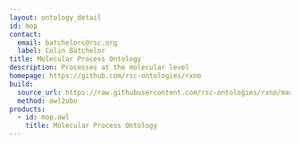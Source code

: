 ```yaml
---
layout: ontology_detail
id: mop
contact: 
  email: batchelorc@rsc.org
  label: Colin Batchelor
title: Molecular Process Ontology
description: Processes at the molecular level
homepage: https://github.com/rsc-ontologies/rxno
build:
  source_url: https://raw.githubusercontent.com/rsc-ontologies/rxno/master/mop.owl
  method: owl2obo
products: 
  - id: mop.owl
    title: Molecular Process Ontology
---
```

